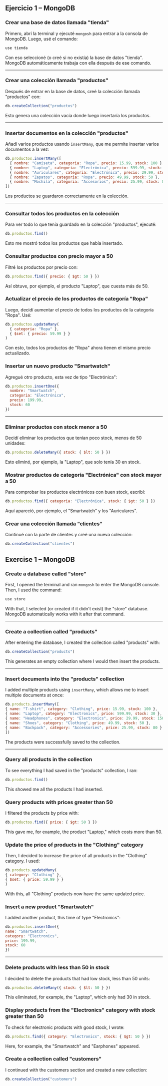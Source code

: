 ## **Ejercicio 1 – MongoDB**

### Crear una base de datos llamada **"tienda"**

Primero, abrí la terminal y ejecuté `mongosh` para entrar a la consola de MongoDB. Luego, usé el comando:

```bash
use tienda
```

Con eso seleccioné (o creé si no existía) la base de datos "tienda". MongoDB automáticamente trabaja con ella después de ese comando.

---

### Crear una colección llamada **"productos"**

Después de entrar en la base de datos, creé la colección llamada "productos" con:

```jsx
db.createCollection("productos")
```

Esto genera una colección vacía donde luego insertaría los productos.

---

### Insertar documentos en la colección **"productos"**

Añadí varios productos usando `insertMany`, que me permite insertar varios documentos a la vez:

```jsx
db.productos.insertMany([
  { nombre: "Camiseta", categoria: "Ropa", precio: 15.99, stock: 100 },
  { nombre: "Laptop", categoria: "Electrónica", precio: 599.99, stock: 30 },
  { nombre: "Auriculares", categoria: "Electrónica", precio: 29.99, stock: 150 },
  { nombre: "Zapatos", categoria: "Ropa", precio: 49.99, stock: 50 },
  { nombre: "Mochila", categoria: "Accesorios", precio: 25.99, stock: 80 }
])
```

Los productos se guardaron correctamente en la colección.

---

### Consultar todos los productos en la colección

Para ver todo lo que tenía guardado en la colección "productos", ejecuté:

```jsx
db.productos.find()
```

Esto me mostró todos los productos que había insertado.

### Consultar productos con precio mayor a 50

Filtré los productos por precio con:

```jsx
db.productos.find({ precio: { $gt: 50 } })
```

Así obtuve, por ejemplo, el producto "Laptop", que cuesta más de 50.

### Actualizar el precio de los productos de categoría "Ropa"

Luego, decidí aumentar el precio de todos los productos de la categoría "Ropa". Usé:

```jsx
db.productos.updateMany(
  { categoria: "Ropa" },
  { $set: { precio: 59.99 } }
)
```

Con esto, todos los productos de "Ropa" ahora tienen el mismo precio actualizado.

### Insertar un nuevo producto **"Smartwatch"**

Agregué otro producto, esta vez de tipo "Electrónica":

```jsx
db.productos.insertOne({
  nombre: "Smartwatch",
  categoria: "Electrónica",
  precio: 199.99,
  stock: 60
})
```

---

### Eliminar productos con stock menor a 50

Decidí eliminar los productos que tenían poco stock, menos de 50 unidades:

```jsx
db.productos.deleteMany({ stock: { $lt: 50 } })
```

Esto eliminó, por ejemplo, la "Laptop", que solo tenía 30 en stock.

### Mostrar productos de categoría **"Electrónica"** con stock mayor a 50

Para comprobar los productos electrónicos con buen stock, escribí:

```jsx
db.productos.find({ categoria: "Electrónica", stock: { $gt: 50 } })
```

Aquí apareció, por ejemplo, el "Smartwatch" y los "Auriculares".

### Crear una colección llamada **"clientes"**

Continué con la parte de clientes y creé una nueva colección:

```jsx
db.createCollection("clientes")
```

## **Exercise 1 – MongoDB**

### Create a database called **"store"**

First, I opened the terminal and ran `mongosh` to enter the MongoDB console. Then, I used the command:

```bash
use store
```

With that, I selected (or created if it didn't exist) the "store" database. MongoDB automatically works with it after that command.

---

### Create a collection called **"products"**

After entering the database, I created the collection called "products" with:

```jsx
db.createCollection("products")
```

This generates an empty collection where I would then insert the products.

---

### Insert documents into the **"products" collection**

I added multiple products using `insertMany`, which allows me to insert multiple documents at once:

```jsx
db.products.insertMany([
{ name: "T-shirt", category: "Clothing", price: 15.99, stock: 100 },
{ name: "Laptop", category: "Electronics", price: 599.99, stock: 30 },
{ name: "Headphones", category: "Electronics", price: 29.99, stock: 150 },
{ name: "Shoes", category: "Clothing", price: 49.99, stock: 50 },
{ name: "Backpack", category: "Accessories", price: 25.99, stock: 80 }
])
```

The products were successfully saved to the collection.

---

### Query all products in the collection

To see everything I had saved in the "products" collection, I ran:

```jsx
db.productos.find()
```

This showed me all the products I had inserted.

### Query products with prices greater than 50

I filtered the products by price with:

```jsx
db.productos.find({ price: { $gt: 50 } })
```

This gave me, for example, the product "Laptop," which costs more than 50.

### Update the price of products in the "Clothing" category

Then, I decided to increase the price of all products in the "Clothing" category. I used:

```jsx
db.products.updateMany(
{ category: "Clothing" },
{ $set: { price: 59.99 } }
)
```

With this, all "Clothing" products now have the same updated price.

### Insert a new product **"Smartwatch"**

I added another product, this time of type "Electronics":

```jsx
db.productos.insertOne({
name: "Smartwatch",
category: "Electronics",
price: 199.99,
stock: 60
})
```

---

### Delete products with less than 50 in stock

I decided to delete the products that had low stock, less than 50 units:

```jsx
db.productos.deleteMany({ stock: { $lt: 50 } })
```

This eliminated, for example, the "Laptop", which only had 30 in stock.

### Display products from the **"Electronics"** category with stock greater than 50

To check for electronic products with good stock, I wrote:

```jsx
db.products.find({ category: "Electronics", stock: { $gt: 50 } })
```

Here, for example, the "Smartwatch" and "Earphones" appeared.

### Create a collection called **"customers"**

I continued with the customers section and created a new collection:

```jsx
db.createCollection("customers")
```